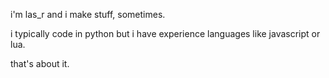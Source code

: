 i'm las_r and i make stuff, sometimes.

i typically code in python but i have experience languages like javascript or lua.

that's about it.

